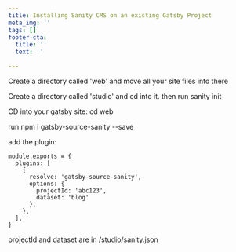```yaml
---
title: Installing Sanity CMS on an existing Gatsby Project
meta_img: ''
tags: []
footer-cta:
  title: ''
  text: ''

---
```

Create a directory called 'web' and move all your site files into there

Create a directory called 'studio' and cd into it. then run sanity init

CD into your gatsby site: cd web

run npm i gatsby-source-sanity --save

add the plugin:

    module.exports = {
      plugins: [
        {
          resolve: 'gatsby-source-sanity',
          options: {
            projectId: 'abc123',
            dataset: 'blog'
          },
        },
      ],
    }

projectId and dataset are in /studio/sanity.json
